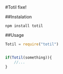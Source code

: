 #Totil fixe!


##Instalation

```
npm install totil
```


##Usage

```javascript
Totil = require("totil")


if(Totil(something)){
    //...
}

```